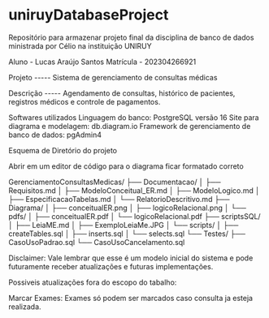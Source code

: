 # uniruyDatabaseProject
Repositório para armazenar projeto final da disciplina de banco de dados ministrada por Célio na instituição UNIRUY

Aluno - Lucas Araújo Santos
Matrícula - 202304266921

Projeto -----
  Sistema de gerenciamento de consultas médicas

Descrição -----
  Agendamento de consultas, histórico de pacientes, registros médicos e controle de pagamentos.

Softwares utilizados
  Linguagem do banco: PostgreSQL versão 16
  Site para diagrama e modelagem: db.diagram.io
  Framework de gerenciamento de banco de dados: pgAdmin4

Esquema de Diretório do projeto

Abrir em um editor de código para o diagrama ficar formatado correto

  GerenciamentoConsultasMedicas/
  ├── Documentacao/
  │   ├── Requisitos.md
  │   ├── ModeloConceitual_ER.md
  │   ├── ModeloLogico.md
  │   ├── EspecificacaoTabelas.md
  │   └── RelatorioDescritivo.md
  ├── Diagrama/
  │   ├── conceitualER.png
  │   ├── logicoRelacional.png
  │   └── pdfs/
  │       ├── conceitualER.pdf
  │       └── logicoRelacional.pdf
  ├── scriptsSQL/
  │   ├── LeiaME.md
  │   ├── ExemploLeiaMe.JPG
  │   └── scripts/
  │       ├── createTables.sql
  │       ├── inserts.sql
  │       └── selects.sql
  └── Testes/
      ├── CasoUsoPadrao.sql
      └── CasoUsoCancelamento.sql


Disclaimer: Vale lembrar que esse é um modelo inicial do sistema e pode futuramente receber atualizações e futuras implementações.

Possiveis atualizações fora do escopo do tabalho:

  Marcar Exames:
    Exames só podem ser marcados caso consulta ja esteja realizada.

  
